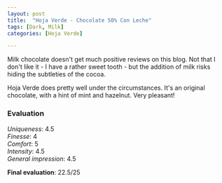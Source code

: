 ```yaml
---
layout: post
title:  "Hoja Verde - Chocolate 50% Con Leche"
tags: [Dark, Milk] 
categories: [Hoja Verde]

---
```



Milk chocolate doesn't get much positive reviews on this blog. Not that I don't like it - I have a rather sweet tooth - but the addition of milk risks hiding the subtleties of the cocoa.

Hoja Verde does pretty well under the circumstances. It's an original chocolate, with a hint of mint and hazelnut. Very pleasant! 




### Evaluation

_Uniqueness_: 4.5  
_Finesse_: 4  
_Comfort_: 5  
_Intensity_: 4.5  
_General impression_: 4.5

**Final evaluation**: 22.5/25